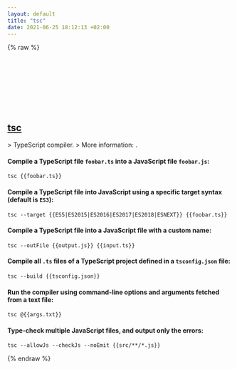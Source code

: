 ```yaml
---
layout: default
title: "tsc"
date: 2021-06-25 18:12:13 +02:00
---
```

{% raw %}
<h2 id="tsc">
  <a href="/en/common/tsc.html">tsc</a> <a href="#tsc"><svg class="icon">
    <use href="/assets/images/unicode_sprite.svg#link" />
  </svg></a>
</h2>
> TypeScript compiler.
> More information: <https://www.typescriptlang.org/docs/handbook/compiler-options.html>.

#### Compile a TypeScript file `foobar.ts` into a JavaScript file `foobar.js`:
```shell
tsc {{foobar.ts}}
```
#### Compile a TypeScript file into JavaScript using a specific target syntax (default is `ES3`):
```shell
tsc --target {{ES5|ES2015|ES2016|ES2017|ES2018|ESNEXT}} {{foobar.ts}}
```
#### Compile a TypeScript file into a JavaScript file with a custom name:
```shell
tsc --outFile {{output.js}} {{input.ts}}
```
#### Compile all `.ts` files of a TypeScript project defined in a `tsconfig.json` file:
```shell
tsc --build {{tsconfig.json}}
```
#### Run the compiler using command-line options and arguments fetched from a text file:
```shell
tsc @{{args.txt}}
```
#### Type-check multiple JavaScript files, and output only the errors:
```shell
tsc --allowJs --checkJs --noEmit {{src/**/*.js}}
```
{% endraw %}
